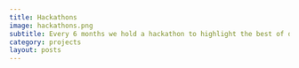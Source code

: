 ```yaml
---
title: Hackathons
image: hackathons.png
subtitle: Every 6 months we hold a hackathon to highlight the best of developer talent
category: projects
layout: posts
---
```

